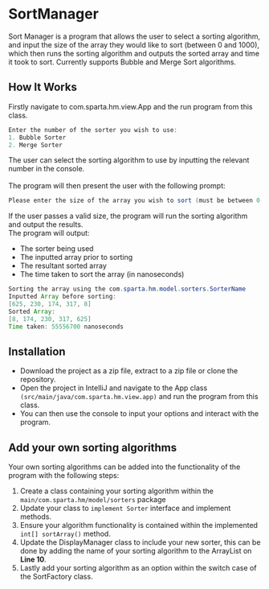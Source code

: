 # SortManager
Sort Manager is a program that allows the user to select a sorting algorithm, and input the size of 
the array they would like to sort (between 0 and 1000), which then runs the sorting algorithm and outputs the sorted array and time it took to sort. Currently supports Bubble and Merge Sort algorithms.

## How It Works
Firstly navigate to com.sparta.hm.view.App and the run program from this class.
```java
Enter the number of the sorter you wish to use:
1. Bubble Sorter
2. Merge Sorter
```
The user can select the sorting algorithm to use by inputting the relevant number in the console.
<br><br>The program will then present the user with the following prompt:
```java
Please enter the size of the array you wish to sort (must be between 0 and 1000): 
```
If the user passes a valid size, the program will run the sorting algorithm and output the results.
<br>The program will output:
- The sorter being used
- The inputted array prior to sorting
- The resultant sorted array
- The time taken to sort the array (in nanoseconds)
```java
Sorting the array using the com.sparta.hm.model.sorters.SorterName
Inputted Array before sorting:
[625, 230, 174, 317, 8]
Sorted Array:
[8, 174, 230, 317, 625]
Time taken: 55556700 nanoseconds
```
## Installation
- Download the project as a zip file, extract to a zip file or clone the repository.
- Open the project in IntelliJ and navigate to the App class `(src/main/java/com.sparta.hm.view.app)` and run the program from this class.
- You can then use the console to input your options and interact with the program. 

## Add your own sorting algorithms
Your own sorting algorithms can be added into the functionality of the program with the following steps:
1. Create a class containing your sorting algorithm within the `main/com.sparta.hm/model/sorters` package
2. Update your class to `implement Sorter` interface and implement methods.
3. Ensure your algorithm functionality is contained within the implemented `int[] sortArray()` method.
4. Update the DisplayManager class to include your new sorter, this can be done by adding the name of your sorting algorithm to the ArrayList on **Line 10**.
5. Lastly add your sorting algorithm as an option within the switch case of the SortFactory class. 
